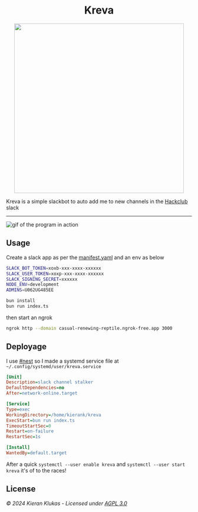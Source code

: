 <h1 align="center">Kreva</h1>

<p align="center">
  <img width="460" height="460" src="https://github.com/kcoderhtml/kreva/raw/master/.github/images/logo.png">
</p>

Kreva is a simple slackbot to auto add me to new channels in the [Hackclub](https://hackclub.com/slack/) slack

---

![gif of the program in action](https://github.com/kcoderhtml/kreva/raw/master/.github/images/out.gif)

## Usage

Create a slack app as per the [manifest.yaml](manifest.yaml) and an env as below  

```bash
SLACK_BOT_TOKEN=xoxb-xxx-xxxx-xxxxxx
SLACK_USER_TOKEN=xoxp-xxx-xxxx-xxxxxx
SLACK_SIGNING_SECRET=xxxxxx
NODE_ENV=development
ADMINS=U062UG485EE
```

```bash
bun install
bun run index.ts
```

then start an ngrok

```bash
ngrok http --domain casual-renewing-reptile.ngrok-free.app 3000
```

## Deployage

I use [#nest](https://www.hackclub.app/) so I made a systemd service file at `~/.config/systemd/user/kreva.service`

```ini
[Unit]
Description=slack channel stalker
DefaultDependencies=no
After=network-online.target

[Service]
Type=exec
WorkingDirectory=/home/kierank/kreva
ExecStart=bun run index.ts
TimeoutStartSec=0
Restart=on-failure
RestartSec=1s

[Install]
WantedBy=default.target
```

After a quick `systemctl --user enable kreva` and `systemctl --user start kreva` it's of to the races!

## License

_© 2024 Kieran Klukas - Licensed under [AGPL 3.0](LICENSE.md)_  